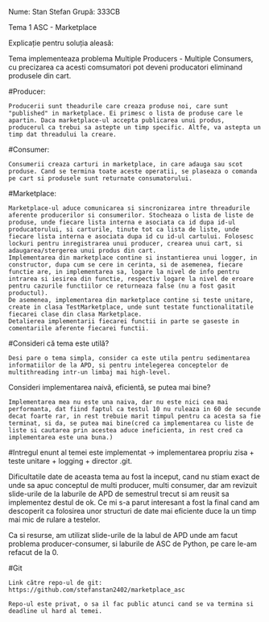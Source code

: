 Nume: Stan Stefan
Grupă: 333CB

Tema 1 ASC - Marketplace

Explicație pentru soluția aleasă:

Tema implementeaza problema  Multiple Producers - Multiple Consumers, cu precizarea ca acesti comsumatori pot deveni producatori eliminand produsele din cart.

#Producer:
	
	Producerii sunt theadurile care creaza produse noi, care sunt "published" in marketplace. Ei primesc o lista de produse care le apartin. Daca marketplace-ul accepta publicarea unui produs, producerul ca trebui sa astepte un timp specific. Altfe, va astepta un timp dat threadului la creare.


#Consumer: 
	
	Consumerii creaza carturi in marketplace, in care adauga sau scot produse. Cand se termina toate aceste operatii, se plaseaza o comanda pe cart si produsele sunt returnate consumatorului.


#Marketplace:
	
	Marketplace-ul aduce comunicarea si sincronizarea intre threadurile aferente producerilor si consumerilor. Stocheaza o lista de liste de produse, unde fiecare lista interna e asociata ca id dupa id-ul producatorului, si carturile, tinute tot ca lista de liste, unde fiecare lista interna e asociata dupa id cu id-ul cartului. Folosesc lockuri pentru inregistrarea unui producer, crearea unui cart, si adaugarea/stergerea unui produs din cart.
	Implementarea din marketplace contine si instantierea unui logger, in constructor, dupa cum se cere in cerinta, si de asemenea, fiecare functie are, in implementarea sa, logare la nivel de info pentru intrarea si iesirea din functie, respectiv logare la nivel de eroare pentru cazurile functiilor ce returneaza false (nu a fost gasit productul).
	De asemenea, implementarea din marketplace contine si teste unitare, create in clasa TestMarketplace, unde sunt testate functionalitatile fiecarei clase din clasa Marketplace.
	Detalierea implementarii fiecarei functii in parte se gaseste in comentariile aferente fiecarei functii.
	
#Consideri că tema este utilă?
	
	Desi pare o tema simpla, consider ca este utila pentru sedimentarea informatiilor de la APD, si pentru intelegerea conceptelor de multithreading intr-un limbaj mai high-level. 

Consideri implementarea naivă, eficientă, se putea mai bine?
	
	Implementarea mea nu este una naiva, dar nu este nici cea mai performanta, dat fiind faptul ca testul 10 nu ruleaza in 60 de secunde decat foarte rar, in rest trebuie marit timpul pentru ca acesta sa fie terminat, si da, se putea mai bine(cred ca implementarea cu liste de liste si cautarea prin acestea aduce ineficienta, in rest cred ca implementarea este una buna.)


#Intregul enunt al temei este implementat -> implementarea propriu zisa + teste unitare + logging + director .git. 

Dificultatile date de aceasta tema au fost la inceput, cand nu stiam exact de unde sa apuc conceptul de multi producer, multi consumer, dar am revizuit slide-urile de la laburile de APD de semestrul trecut si am reusit sa implementez destul de ok. Ce mi s-a parut interesant a fost la final cand am descoperit ca folosirea unor structuri de date mai eficiente duce la un timp mai mic de rulare a testelor.

Ca si resurse, am utilizat slide-urile de la labul de APD unde am facut problema producer-consumer, si laburile de ASC de Python, pe care le-am refacut de la 0.

#Git

	Link către repo-ul de git: https://github.com/stefanstan2402/marketplace_asc

	Repo-ul este privat, o sa il fac public atunci cand se va termina si deadline ul hard al temei. 

